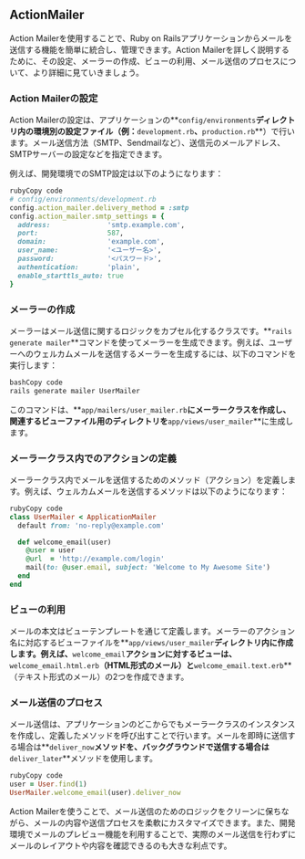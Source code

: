 ## ActionMailer

Action Mailerを使用することで、Ruby on Railsアプリケーションからメールを送信する機能を簡単に統合し、管理できます。Action Mailerを詳しく説明するために、その設定、メーラーの作成、ビューの利用、メール送信のプロセスについて、より詳細に見ていきましょう。

### **Action Mailerの設定**

Action Mailerの設定は、アプリケーションの**`config/environments`**ディレクトリ内の環境別の設定ファイル（例：**`development.rb`**、**`production.rb`**）で行います。メール送信方法（SMTP、Sendmailなど）、送信元のメールアドレス、SMTPサーバーの設定などを指定できます。

例えば、開発環境でのSMTP設定は以下のようになります：

```ruby
rubyCopy code
# config/environments/development.rb
config.action_mailer.delivery_method = :smtp
config.action_mailer.smtp_settings = {
  address:              'smtp.example.com',
  port:                 587,
  domain:               'example.com',
  user_name:            '<ユーザー名>',
  password:             '<パスワード>',
  authentication:       'plain',
  enable_starttls_auto: true
}

```

### **メーラーの作成**

メーラーはメール送信に関するロジックをカプセル化するクラスです。**`rails generate mailer`**コマンドを使ってメーラーを生成できます。例えば、ユーザーへのウェルカムメールを送信するメーラーを生成するには、以下のコマンドを実行します：

```bash
bashCopy code
rails generate mailer UserMailer

```

このコマンドは、**`app/mailers/user_mailer.rb`**にメーラークラスを作成し、関連するビューファイル用のディレクトリを**`app/views/user_mailer`**に生成します。

### **メーラークラス内でのアクションの定義**

メーラークラス内でメールを送信するためのメソッド（アクション）を定義します。例えば、ウェルカムメールを送信するメソッドは以下のようになります：

```ruby
rubyCopy code
class UserMailer < ApplicationMailer
  default from: 'no-reply@example.com'

  def welcome_email(user)
    @user = user
    @url  = 'http://example.com/login'
    mail(to: @user.email, subject: 'Welcome to My Awesome Site')
  end
end

```

### **ビューの利用**

メールの本文はビューテンプレートを通じて定義します。メーラーのアクション名に対応するビューファイルを**`app/views/user_mailer`**ディレクトリ内に作成します。例えば、**`welcome_email`**アクションに対するビューは、**`welcome_email.html.erb`**（HTML形式のメール）と**`welcome_email.text.erb`**（テキスト形式のメール）の2つを作成できます。

### **メール送信のプロセス**

メール送信は、アプリケーションのどこからでもメーラークラスのインスタンスを作成し、定義したメソッドを呼び出すことで行います。メールを即時に送信する場合は**`deliver_now`**メソッドを、バックグラウンドで送信する場合は**`deliver_later`**メソッドを使用します。

```ruby
rubyCopy code
user = User.find(1)
UserMailer.welcome_email(user).deliver_now

```

Action Mailerを使うことで、メール送信のためのロジックをクリーンに保ちながら、メールの内容や送信プロセスを柔軟にカスタマイズできます。また、開発環境でメールのプレビュー機能を利用することで、実際のメール送信を行わずにメールのレイアウトや内容を確認できるのも大きな利点です。
